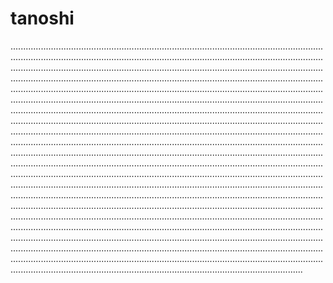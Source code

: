 # tanoshi

................................................................................................................................................................................................................................................................................................................................................................................................................................................................................................................................................................................................................................................................................................................................................................................................................................................................................................................................................................................................................................................................................................................................................................................................................................................................................................................................................................................................................................................................................................................................................................................................................................................................................................................................................................................................................................................................................................................................................................................................................................................................................................................................................................................................................................................................................................................................................................................................................................................................................................................................................................................................................................................................................................................................................................................................................................